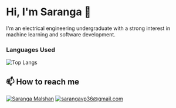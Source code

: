 # Hi, I'm Saranga 👋

I'm an electrical engineering undergraduate with a strong interest in machine learning and software development. 


### Languages Used

![Top Langs](https://github-readme-stats.vercel.app/api/top-langs/?username=SarangaVP&layout=compact&theme=radical)

## 📫 How to reach me

[![Saranga Malshan](https://img.shields.io/badge/LinkedIn-0A66C2?style=for-the-badge&logo=linkedin&logoColor=white)](https://www.linkedin.com/in/saranga-malshan-56586b213/)
[![sarangavp36@gmail.com](https://img.shields.io/badge/Email-D14836?style=for-the-badge&logo=gmail&logoColor=white)](mailto:sarangavp36@gmail.com)

